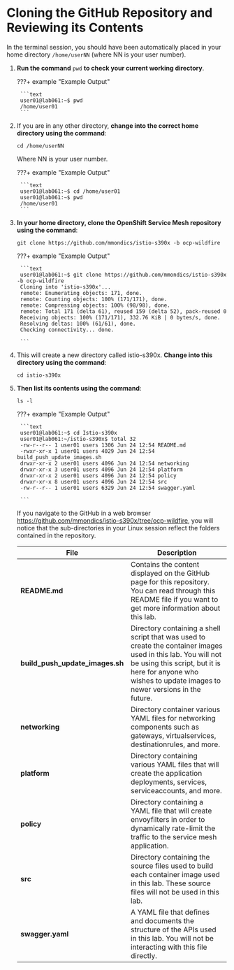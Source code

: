 # Cloning the GitHub Repository and Reviewing its Contents

In the terminal session, you should have been automatically placed in your home directory `/home/userNN` (where NN is your user number).

1. **Run the command** `pwd` **to check your current working directory**.

    ???+ example "Example Output"

        ```text
        user01@lab061:~$ pwd
        /home/user01
        ```

1. If you are in any other directory, **change into the correct home directory using the command**:

    ```text
    cd /home/userNN
    ```

    Where NN is your user number.

    ???+ example "Example Output"

        ```text
        user01@lab061:~$ cd /home/user01
        user01@lab061:~$ pwd
        /home/user01
        ```

1. **In your home directory, clone the OpenShift Service Mesh repository using the command**:

    ```text
    git clone https://github.com/mmondics/istio-s390x -b ocp-wildfire
    ```

    ???+ example "Example Output"

        ```text
        user01@lab061:~$ git clone https://github.com/mmondics/istio-s390x -b ocp-wildfire
        Cloning into 'istio-s390x'...
        remote: Enumerating objects: 171, done.
        remote: Counting objects: 100% (171/171), done.
        remote: Compressing objects: 100% (98/98), done.
        remote: Total 171 (delta 61), reused 159 (delta 52), pack-reused 0
        Receiving objects: 100% (171/171), 332.76 KiB | 0 bytes/s, done.
        Resolving deltas: 100% (61/61), done.
        Checking connectivity... done.

        ```

1. This will create a new directory called istio-s390x. **Change into this directory using the command**:

    ```text
    cd istio-s390x 
    ```

1. **Then list its contents using the command**:

    ```text
    ls -l
    ```

    ???+ example "Example Output"

        ```text
        user01@lab061:~$ cd Istio-s390x
        user01@lab061:~/istio-s390x$ total 32
        -rw-r--r-- 1 user01 users 1306 Jun 24 12:54 README.md
        -rwxr-xr-x 1 user01 users 4029 Jun 24 12:54 build_push_update_images.sh
        drwxr-xr-x 2 user01 users 4096 Jun 24 12:54 networking
        drwxr-xr-x 3 user01 users 4096 Jun 24 12:54 platform
        drwxr-xr-x 2 user01 users 4096 Jun 24 12:54 policy
        drwxr-xr-x 8 user01 users 4096 Jun 24 12:54 src
        -rw-r--r-- 1 user01 users 6329 Jun 24 12:54 swagger.yaml

        ```

    If you navigate to the GitHub in a web browser <https://github.com/mmondics/istio-s390x/tree/ocp-wildfire>, you will notice that the sub-directories in your Linux session reflect the folders contained in the repository.

    | File | Description |
    |---|---|
    |     **README.md**    |     Contains   the content displayed on the GitHub page for this repository. You can read   through this README file if you want to get more information about this lab.     |
    |     **build_push_update_images.sh**    |     Directory   containing a shell script that was used to create the container images used   in this lab. You will not be using this script, but it is here for anyone who   wishes to update images to newer versions in the future.     |
    |     **networking**    |     Directory   container various YAML files for networking components such as gateways,   virtualservices, destinationrules, and more.    |
    |     **platform**    |     Directory   containing various YAML files that will create the application deployments,   services, serviceaccounts, and more.    |
    |     **policy**    |     Directory   containing a YAML file that will create envoyfilters in order to dynamically   rate-limit the traffic to the service mesh application.    |
    |     **src**    |     Directory   containing the source files used to build each container image used in this   lab. These source files will not be used in this lab.    |
    |     **swagger.yaml**    |     A   YAML file that defines and documents the structure of the APIs used in this   lab. You will not be interacting with this file directly.     |
